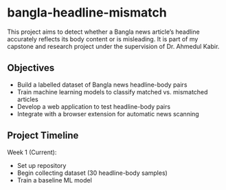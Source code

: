 # bangla-headline-mismatch
This project aims to detect whether a Bangla news article’s headline accurately reflects its body content or is misleading. It is part of my capstone and research project under the supervision of Dr. Ahmedul Kabir.

## Objectives
- Build a labelled dataset of Bangla news headline-body pairs
- Train machine learning models to classify matched vs. mismatched articles
- Develop a web application to test headline-body pairs
- Integrate with a browser extension for automatic news scanning

## Project Timeline
Week 1 (Current):
- Set up repository
- Begin collecting dataset (30 headline-body samples)
- Train a baseline ML model
